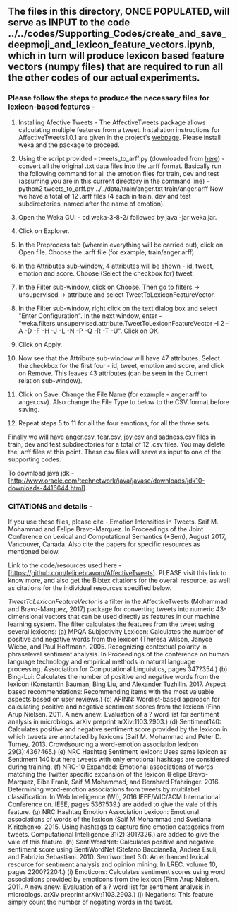 ## The files in this directory, ONCE POPULATED, will serve as INPUT to the code ../../codes/Supporting_Codes/create_and_save_deepmoji_and_lexicon_feature_vectors.ipynb, which in turn will produce lexicon based feature vectors (numpy files) that are required to run all the other codes of our actual experiments.

### Please follow the steps to produce the necessary files for lexicon-based features -

1. Installing Afective Tweets - The AffectiveTweets package allows calculating multiple features from a tweet. Installation instructions for AffectiveTweets1.0.1 are given in the project's [webpage](https://affectivetweets.cms.waikato.ac.nz/install/). Please install weka and the package to proceed.

2. Using the script provided - tweets_to_arff.py (downloaded from [here](https://github.com/felipebravom/EmoInt#2-weka-baseline-system)) - convert all the original .txt data files into the .arff format. Basically run the following command for all the emotion files for train, dev and test (assuming you are in this current directory in the command line) -
python2 tweets_to_arff.py ../../data/train/anger.txt train/anger.arff
Now we have a total of 12 .arff files (4 each in train, dev and test subdirectories, named after the name of emotion).

3. Open the Weka GUI - cd weka-3-8-2/ followed by java -jar weka.jar.

4. Click on Explorer.

5. In the Preprocess tab (wherein everything will be carried out), click on Open file. Choose the .arff file (for example, train/anger.arff).

6. In the Attributes sub-window, 4 attributes will be shown - id, tweet, emotion and score. Choose (Select the checkbox for) tweet.

7. In the Filter sub-window, click on Choose. Then go to filters -> unsupervised -> attribute and select TweetToLexiconFeatureVector.

8. In the Filter sub-window, right click on the text dialog box and select "Enter Configuration". In the next window, enter - "weka.filters.unsupervised.attribute.TweetToLexiconFeatureVector -I 2 -A -D -F -H -J -L -N -P -Q -R -T -U". Click on OK.

9. Click on Apply.

10. Now see that the Attribute sub-window will have 47 attributes. Select the checkbox for the first four - id, tweet, emotion and score, and click on Remove. This leaves 43 attributes (can be seen in the Current relation sub-window).

11. Click on Save. Change the File Name (for example - anger.arff to anger.csv). Also change the File Type to below to the CSV format before saving.

12. Repeat steps 5 to 11 for all the four emotions, for all the three sets.

Finally we will have anger.csv, fear.csv, joy.csv and sadness.csv files in train, dev and test subdirectories for a total of 12 .csv files. You may delete the .arff files at this point. These csv files will serve as input to one of the supporting codes.

To download java jdk - [http://www.oracle.com/technetwork/java/javase/downloads/jdk10-downloads-4416644.html].


### CITATIONS and details -

If you use these files, please cite - Emotion Intensities in Tweets. Saif M. Mohammad and Felipe Bravo-Marquez. In Proceedings of the Joint Conference on Lexical and Computational Semantics (*Sem), August 2017, Vancouver, Canada. Also cite the papers for specific resources as mentioned below.

Link to the code/resources used here - [https://github.com/felipebravom/AffectiveTweets]. PLEASE visit this link to know more, and also get the Bibtex citations for the overall resource, as well as citations for the individual resources specified below.

*TweetToLexiconFeatureVector* is a filter in the AffectiveTweets (Mohammad and Bravo-Marquez, 2017) package for converting tweets into numeric 43-dimensional vectors that can be used directly as features in our machine learning system. The filter calculates the features from the tweet using several lexicons:
(a) MPQA Subjectivity Lexicon: Calculates the number of positive and negative words from the lexicon (Theresa Wilson, Janyce Wiebe, and Paul Hoffmann. 2005. Recognizing contextual polarity in phraselevel sentiment analysis. In Proceedings of the conference on human language technology and empirical methods in natural language processing. Association for Computational Linguistics, pages 347?354.)
(b) Bing-Lui: Calculates the number of positive and negative words from the lexicon (Konstantin Bauman, Bing Liu, and Alexander Tuzhilin. 2017. Aspect based recommendations: Recommending items with the most valuable aspects based on user reviews.)
(c) AFINN: Wordlist-based approach for calculating positive and negative sentiment scores from the lexicon (Finn Arup Nielsen. 2011. A new anew: Evaluation of a ? word list for sentiment analysis in microblogs. arXiv preprint arXiv:1103.2903.)
(d) Sentiment140: Calculates positive and negative sentiment score provided by the lexicon in which tweets are annotated by lexicons (Saif M. Mohammad and Peter D. Turney. 2013. Crowdsourcing a word-emotion association lexicon 29(3):436?465.)
(e) NRC Hashtag Sentiment lexicon: Uses same lexicon as Sentiment 140 but here tweets with only emotional hashtags are considered during training.
(f) NRC-10 Expanded: Emotional associations of words matching the Twitter specific expansion of the lexicon (Felipe Bravo-Marquez, Eibe Frank, Saif M Mohammad, and Bernhard Pfahringer. 2016. Determining word-emotion associations from tweets by multilabel classification. In Web Intelligence (WI), 2016 IEEE/WIC/ACM International Conference on. IEEE, pages 536?539.) are added to give the vale of this feature.
(g) NRC Hashtag Emotion Association Lexicon: Emotional associations of words of the lexicon (Saif M Mohammad and Svetlana Kiritchenko. 2015. Using hashtags to capture fine emotion categories from tweets. Computational Intelligence 31(2):301?326.) are added to give the vale of this feature.
(h) SentiWordNet: Calculates positive and negative sentiment score using SentiWordNet (Stefano Baccianella, Andrea Esuli, and Fabrizio Sebastiani. 2010. Sentiwordnet 3.0: An enhanced lexical resource for sentiment analysis and opinion mining. In LREC. volume 10, pages 2200?2204.)
(i) Emoticons: Calculates sentiment scores using word associations provided by emoticons from the lexicon (Finn Arup Nielsen. 2011. A new anew: Evaluation of a ? word list for sentiment analysis in microblogs. arXiv preprint arXiv:1103.2903.)
(j) Negations: This feature simply count the number of negating words in the tweet.
